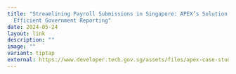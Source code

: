 ```yaml
---
title: "Streamlining Payroll Submissions in Singapore: APEX’s Solution for
  Efficient Government Reporting"
date: 2024-05-24
layout: link
description: ""
image: ""
variant: tiptap
external: https://www.developer.tech.gov.sg/assets/files/apex-case-study-may2024.pdf
---
```

